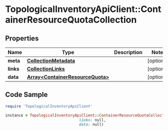 # TopologicalInventoryApiClient::ContainerResourceQuotaCollection

## Properties

Name | Type | Description | Notes
------------ | ------------- | ------------- | -------------
**meta** | [**CollectionMetadata**](CollectionMetadata.md) |  | [optional] 
**links** | [**CollectionLinks**](CollectionLinks.md) |  | [optional] 
**data** | [**Array&lt;ContainerResourceQuota&gt;**](ContainerResourceQuota.md) |  | [optional] 

## Code Sample

```ruby
require 'TopologicalInventoryApiClient'

instance = TopologicalInventoryApiClient::ContainerResourceQuotaCollection.new(meta: null,
                                 links: null,
                                 data: null)
```


